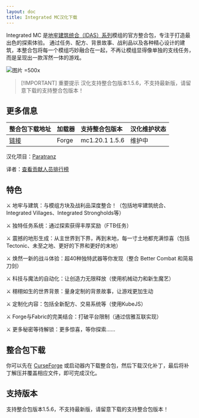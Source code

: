 ```yaml
---
layout: doc
title: Integrated MC汉化下载
---
```


Integrated MC 是[地牢建筑统合（IDAS）系列](https://www.mcmod.cn/class/6142.html)模组的官方整合包，专注于打造最出色的探索体验。
通过任务、配方、背景故事、战利品以及各种精心设计的建筑，本整合包将每一个模组巧妙融合在一起，不再让模组显得像单独的支线任务，
而是呈现出一款浑然一体的游戏。

![图片 =500x](https://media.forgecdn.net/attachments/934/485/tremozilla_dread_citadel.png)

> [!IMPORTANT] 重要提示
> 汉化支持整合包版本1.5.6，不支持最新版，请留意下载的支持整合包版本！

<DownloadLinks :methods="[
  { id: 'quark-lanzou', text: '下载汉化', icon: '/imgs/logo/logo_64.png', lanzouLink: 'https://vmhanhuazu.lanzouo.com/s/imc', quarkLink: 'https://pan.quark.cn/s/2d7a269c94de' },
  { id: 'bilibili', text: '宣传片', icon: '/imgs/svg/bilibili.svg', link: 'https://www.bilibili.com/video/BV16uKNzVEMA/' },
  { id: 'curseforge', text: 'i18n自动汉化更新模组', icon: '/imgs/svg/curseforge.svg', link: 'https://www.curseforge.com/api/v1/mods/297404/files/6351071/download' },
  { id: 'github', text: 'Github仓库', icon: '/imgs/svg/github.svg', link: 'https://github.com/VM-Chinese-translate-group/Integrated-MC' },
  { id: 'lazy', text: '懒汉下载', icon: '/imgs/lazydl.png', link: 'https://vmhanhuazu.lanzouo.com/s/imc' }
]" />

## 更多信息

| 整合包下载地址                                                             | 加载器 | 支持整合包版本 | 汉化维护状态 |
| :------------------------------------------------------------------------- | :----- | :------------- | :----------- |
| [链接](https://www.curseforge.com/minecraft/modpacks/integrated-minecraft) | Forge  | mc1.20.1 1.5.6 | 维护中       |

汉化项目：[Paratranz](https://paratranz.cn/projects/13091)

译者：[查看贡献人员排行榜](https://paratranz.cn/projects/13091/leaderboard)

## 特色

⚔️ 地牢与建筑：与模组方块及战利品深度整合！（包括地牢建筑统合、Integrated Villages、Integrated Strongholds等）

⚔️ 独特任务系统：通过探索获得丰厚奖励（FTB任务）

⚔️ 震撼的地形生成：从主世界到下界，再到末地，每一寸土地都充满惊喜（包括Tectonic、未至之地、更好的下界和更好的末地）

⚔️ 焕然一新的战斗体验：超40种独特武器等你发现（整合 Better Combat 和简易刀剑）

⚔️ 科技与魔法的自动化：让创造力无限释放（使用机械动力和新生魔艺）

⚔️ 栩栩如生的世界背景：量身定制的背景故事，让游戏更加生动

⚔️ 定制化内容：包括全新配方、交易系统等（使用KubeJS）

⚔️ Forge与Fabric的完美结合：打破平台限制（通过信雅互联实现）

⚔️ 更多秘密等待解锁：更多惊喜，等你探索……

## 整合包下载

你可以先在 [CurseForge](https://www.curseforge.com/minecraft/modpacks/integrated-minecraft) 或启动器内下载整合包，然后下载汉化补丁，最后将补丁解压并覆盖相应文件，即可完成汉化。

## 支持版本

支持整合包版本1.5.6，不支持最新版，请留意下载的支持整合包版本！

<DocSupport />
